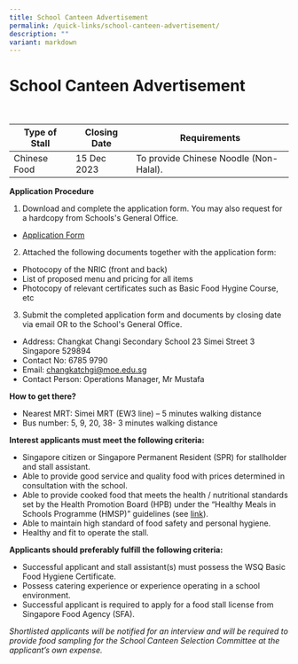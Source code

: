 ```yaml
---
title: School Canteen Advertisement
permalink: /quick-links/school-canteen-advertisement/
description: ""
variant: markdown
---
```

# **School Canteen Advertisement**
<br>

| Type of Stall | Closing Date | Requirements |
| -------- | -------- | -------- |
| Chinese Food    | 15 Dec 2023     | To provide Chinese Noodle (Non-Halal).    |


**Application Procedure**

1. Download and complete the application form. You may also request for a hardcopy from Schools's General Office.
*  [Application Form](/files/appexistingsch.pdf)
2.  Attached the following documents together with the application form:
*   Photocopy of the NRIC (front and back)
*   List of proposed menu and pricing for all items
*   Photocopy of relevant certificates such as Basic Food Hygine Course, etc
3. Submit the completed application form and documents by closing date via email OR to the School's General Office.
*  Address: Changkat Changi Secondary School  23 Simei Street 3 Singapore 529894
*  Contact No: 6785 9790
*  Email:  changkatchgi@moe.edu.sg
*  Contact Person: Operations Manager, Mr Mustafa   

**How to get there?**

* Nearest MRT: Simei MRT (EW3 line) – 5 minutes walking distance
* Bus number: 5, 9, 20, 38- 3 minutes walking distance

**Interest applicants must meet the following criteria:**

* Singapore citizen or Singapore Permanent Resident (SPR) for stallholder and stall assistant.
* Able to provide good service and quality food with prices determined in consultation with the school.
* Able to provide cooked food that meets the health / nutritional standards set by the Health Promotion Board (HPB) under the “Healthy Meals in Schools Programme (HMSP)” guidelines (see [link](https://www.hpb.gov.sg/schools/school-programmes/healthy-meals-in-schools-programme)).
* Able to maintain high standard of food safety and personal hygiene.
* Healthy and fit to operate the stall.

**Applicants should preferably fulfill the following criteria:**
* Successful applicant and stall assistant(s) must possess the WSQ Basic Food Hygiene Certificate.
* Possess catering experience or experience operating in a school environment.
* Successful applicant is required to apply for a food stall license from Singapore Food Agency (SFA).

*Shortlisted applicants will be notified for an interview and will be required to provide food sampling for the School Canteen Selection Committee at the applicant’s own expense.*